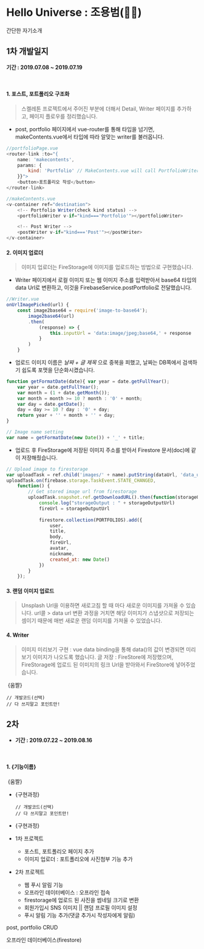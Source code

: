 # Hello Universe : 조용범(:dragon::tiger:)

간단한 자기소개



## 1차 개발일지

**기간 : 2019.07.08 ~ 2019.07.19**

<br/>

#### 1. 포스트, 포트폴리오 구조화

> 스켈레톤 프로젝트에서 주어진 부분에 더해서 Detail, Writer 페이지를 추가하고, 페이지 플로우를 정리했습니다.

- post, portfolio 페이지에서 vue-router를 통해 타입을 넘기면, makeContents.vue에서 타입에 따라 알맞는 writer를 불러옵니다.
```javascript
//portfolioPage.vue
<router-link :to="{
	name: 'makecontents',
	params: {
		kind: 'Portfolio' // MakeContents.vue will call PortfolioWriter.vue
	}}">
	<button>포트폴리오 작성</button>
</router-link>
```
```javascript
//makeContents.vue
<v-container ref="destination">
	<!-- Portfolio Writer(check kind status) -->
	<portfolioWriter v-if="kind==='Portfolio'"></portfolioWriter>

	<!-- Post Writer -->
	<postWriter v-if="kind==='Post'"></postWriter>
</v-container>
```
#### 2. 이미지 업로더

> 이미지 업로더는 FireStorage에 이미지를 업로드하는 방법으로 구현했습니다. 

-  Writer 페이지에서 로컬 이미지 또는 웹 이미지 주소를 입력받아서 base64 타입의 data Url로 변환하고, 이것을 FirebaseService.postPortfolio로 전달했습니다.
```javascript
//Writer.vue
onUrlImagePicked(url) {
	const image2base64 = require('image-to-base64');
		image2base64(url)
		.then(
			(response) => {
				this.inputUrl = 'data:image/jpeg;base64,' + response
			}
		)
	}
```

- 업로드 이미지 이름은 *날짜 + 글 제목*  으로 중복을 피했고, 날짜는 DB쪽에서 검색하기 쉽도록 포맷을 단순화시켰습니다.
```javascript
function getFormatDate(date){ var year = date.getFullYear();
	var year = date.getFullYear();
    var month = (1 + date.getMonth());
    var month = month >= 10 ? month : '0' + month;
    var day = date.getDate();
    day = day >= 10 ? day : '0' + day;
    return year + '' + month + '' + day;
}

// Image name setting
var name = getFormatDate(new Date()) + '_' + title;
```
- 업로드 후 FireStorage에 저장된 이미지 주소를 받아서 Firestore 문서(doc)에 같이 저장해줬습니다.
```javascript
// Upload image to firestorage
var uploadTask = ref.child('images/' + name).putString(dataUrl, 'data_url');
uploadTask.on(firebase.storage.TaskEvent.STATE_CHANGED,
	function() {
		// Get stored image url from firestorage
		uploadTask.snapshot.ref.getDownloadURL().then(function(storageOutputUrl) {
			console.log("storageOutput : " + storageOutputUrl)
			fireUrl = storageOutputUrl
        
			firestore.collection(PORTFOLIOS).add({
				user,
				title,
				body,
				fireUrl,
				avatar,
				nickname,
				created_at: new Date()
			})
		}
	});  
```




#### 3. 랜덤 이미지 업로드

> Unsplash Url을 이용하면 새로고침 할 때 마다 새로운 이미지를 가져올 수 있습니다. url콜 > data url 변환 과정을 거치면 해당 이미지가 스냅샷으로 저장되는 셈이기 때문에 매번 새로운 랜덤 이미지를 가져올 수 있었습니다.



#### 4. Writer

> 이미지 미리보기 구현 : vue data binding을 통해 data()의 값이 변경되면 미리보기 이미지가 나오도록 했습니다. 글 저장 : FireStore에 저장했으며, FireStorage에 업로드 된 이미지의 링크 Url을 받아와서 FireStore에 넣어주었습니다.

   ​	{움짤}

```
// 개발코드(선택)
// 다 쓰지말고 포인트만!
```



## 2차 

- **기간 : 2019.07.22 ~ 2019.08.16**

<br/>

#### 1. {기능이름}

   ​	{움짤}

- {구현과정}

  ```
  // 개발코드(선택)
  // 다 쓰지말고 포인트만!
  ```

- {구현과정}



- 1차 프로젝트
  - 포스트, 포트폴리오 페이지 추가
  - 이미지 업로더 : 포트폴리오에 사진첨부 기능 추가
- 2차 프로젝트
  - 웹 푸시 알림 기능
  - 오프라인 데이터베이스 : 오프라인 접속
  - firestorage에 업로드 된 사진을 썸네일 크기로 변환
  - 회원가입시 SNS 이미지 || 랜덤 프로필 이미지 설정
  - 푸시 알림 기능 추가(댓글 추가시 작성자에게 알림)

post, portfolio CRUD

오프라인 데이터베이스(firestore)